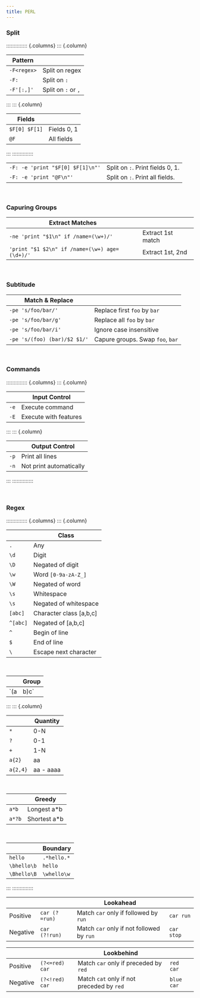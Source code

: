 ```yaml
---
title: PERL
---
```



### Split
:::::::::::::: {.columns}
::: {.column}

| Pattern | |
|-------------|-------------|
| `-F<regex>` | Split on regex |
| `-F:` | Split on `:` |
| `-F'[:,]'` | Split on `:` or `,` |

:::
::: {.column}

| Fields |  |
|-------------|-------------|
| `$F[0] $F[1]` | Fields 0, 1 |
| `@F` | All fields |

:::
::::::::::::::

| | |
|-------------|-------------|
| `-F: -e 'print "$F[0] $F[1]\n"'` | Split on `:`. Print fields 0, 1. |
| `-F: -e 'print "@F\n"'` | Split on `:`. Print all fields. |

<br>

### Capuring Groups 
| Extract Matches | |
|-------------|-------------|
| `-ne 'print "$1\n" if /name=(\w+)/'` | Extract 1st match |
| `'print "$1 $2\n" if /name=(\w+) age=(\d+)/'` | Extract 1st, 2nd |

<br>

### Subtitude 
| Match & Replace | |
|-------------|-------------|
| `-pe 's/foo/bar/'` | Replace first `foo` by `bar` |
| `-pe 's/foo/bar/g'` | Replace all `foo` by `bar` |
| `-pe 's/foo/bar/i'` | Ignore case insensitive |
| `-pe 's/(foo) (bar)/$2 $1/'` | Capure groups. Swap `foo`, `bar` |

<br>

### Commands
:::::::::::::: {.columns}
::: {.column}

| | Input Control |
|-------------|-------------|
| `-e` | Execute command |
| `-E` | Execute with features |

:::
::: {.column}

| | Output Control |
|-------------|-------------|
| `-p` | Print all lines |
| `-n` | Not print automatically |

:::
::::::::::::::

<br>

### Regex
:::::::::::::: {.columns}
::: {.column}

| | Class |
|-------------|-------------|
| `.` | Any |
| `\d` | Digit |
| `\D` | Negated of digit |
| `\w` | Word `[0-9a-zA-Z_]` |
| `\W` | Negated of word |
| `\s` | Whitespace |
| `\s` | Negated of whitespace |
| `[abc]`| Character class [a,b,c] |
| `^[abc]` | Negated of [a,b,c]|
| `^` | Begin of line |
| `$` | End of line |
| `\` | Escape next character |

<br>

| | Group |
|-------------|-------------|
| `(a|b)c` | Match ab, ac |

:::
::: {.column}

| | Quantity |
|-------------|-------------|
| `*` | 0-N |
| `?` | 0-1 |
| `+` | 1-N |
| `a{2}` | aa |
| `a{2,4}` | aa - aaaa |

<br>

| | Greedy |
|-------------|-------------|
| `a*b` |  Longest a*b |
| `a*?b` | Shortest a*b |

<br>

| | Boundary |
|-------------|-------------|
| `hello` | `.*hello.*`  |
| `\bhello\b` | `hello`  |
| `\Bhello\B` | `\whello\w` |

:::
::::::::::::::

| | | Lookahead | |
|-------------|-------------|-------------|-------------|
| Positive | `car (?=run)` | Match `car` only if followed by `run` | `car run` |
| Negative | `car (?!run)` | Match `car` only if not followed by `run` | `car stop` |

| | | Lookbehind | |
|-------------|-------------|-------------|-------------|
| Positive | `(?<=red) car` | Match `car` only if preceded by `red` | `red car` |
| Negative | `(?<!red) car` | Match `cat` only if not preceded by `red` | `blue car` |

